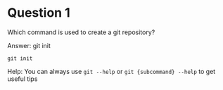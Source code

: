 # Question 1

Which command is used to create a git repository?

Answer: git init

```
git init
```

Help: You can always use `git --help` or `git {subcommand} --help` to get useful tips
